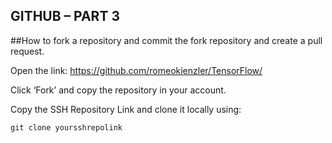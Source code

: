 ## GITHUB – PART 3

##How to fork a repository and commit the fork repository and create a pull request.

Open the link:  https://github.com/romeokienzler/TensorFlow/

Click ‘Fork’ and copy the repository in your account.

Copy the SSH Repository Link and clone it locally using:

`git clone yoursshrepolink`
